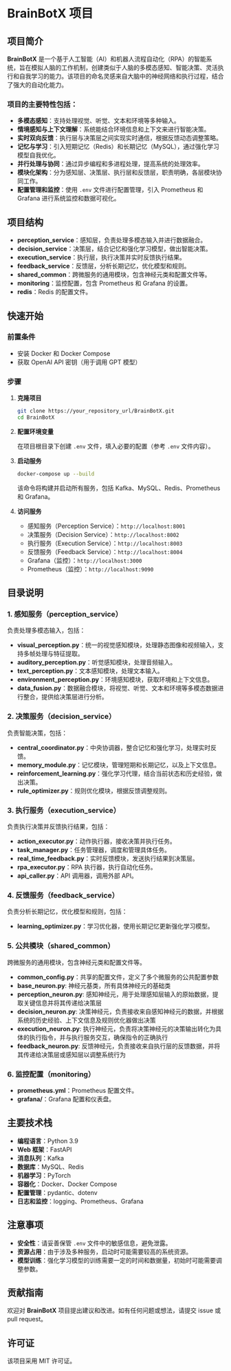 # BrainBotX 项目

## 项目简介

**BrainBotX** 是一个基于人工智能（AI）和机器人流程自动化（RPA）的智能系统，旨在模拟人脑的工作机制，创建类似于人脑的多模态感知、智能决策、灵活执行和自我学习的能力。该项目的命名灵感来自大脑中的神经网络和执行过程，结合了强大的自动化能力。

### 项目的主要特性包括：

- **多模态感知**：支持处理视觉、听觉、文本和环境等多种输入。
- **情境感知与上下文理解**：系统能结合环境信息和上下文来进行智能决策。
- **实时双向反馈**：执行层与决策层之间实现实时通信，根据反馈动态调整策略。
- **记忆与学习**：引入短期记忆（Redis）和长期记忆（MySQL），通过强化学习模型自我优化。
- **并行处理与协同**：通过异步编程和多进程处理，提高系统的处理效率。
- **模块化架构**：分为感知层、决策层、执行层和反馈层，职责明确，各层模块协同工作。
- **配置管理和监控**：使用 `.env` 文件进行配置管理，引入 Prometheus 和 Grafana 进行系统监控和数据可视化。

## 项目结构

- **perception_service**：感知层，负责处理多模态输入并进行数据融合。
- **decision_service**：决策层，结合记忆和强化学习模型，做出智能决策。
- **execution_service**：执行层，执行决策并实时反馈执行结果。
- **feedback_service**：反馈层，分析长期记忆，优化模型和规则。
- **shared_common**：跨微服务的通用模块，包含神经元类和配置文件等。
- **monitoring**：监控配置，包含 Prometheus 和 Grafana 的设置。
- **redis**：Redis 的配置文件。

## 快速开始

### 前置条件

- 安装 Docker 和 Docker Compose
- 获取 OpenAI API 密钥（用于调用 GPT 模型）

### 步骤

1. **克隆项目**

   ```bash
   git clone https://your_repository_url/BrainBotX.git
   cd BrainBotX
   ```

2. **配置环境变量**

   在项目根目录下创建 `.env` 文件，填入必要的配置（参考 `.env` 文件内容）。

3. **启动服务**

   ```bash
   docker-compose up --build
   ```

   该命令将构建并启动所有服务，包括 Kafka、MySQL、Redis、Prometheus 和 Grafana。

4. **访问服务**

   - 感知服务（Perception Service）：`http://localhost:8001`
   - 决策服务（Decision Service）：`http://localhost:8002`
   - 执行服务（Execution Service）：`http://localhost:8003`
   - 反馈服务（Feedback Service）：`http://localhost:8004`
   - Grafana（监控）：`http://localhost:3000`
   - Prometheus（监控）：`http://localhost:9090`

## 目录说明

### 1. 感知服务（perception_service）

负责处理多模态输入，包括：

- **visual_perception.py**：统一的视觉感知模块，处理静态图像和视频输入，支持多帧处理与特征提取。
- **auditory_perception.py**：听觉感知模块，处理音频输入。
- **text_perception.py**：文本感知模块，处理文本输入。
- **environment_perception.py**：环境感知模块，获取环境和上下文信息。
- **data_fusion.py**：数据融合模块，将视觉、听觉、文本和环境等多模态数据进行整合，提供给决策层进行分析。

### 2. 决策服务（decision_service）

负责智能决策，包括：

- **central_coordinator.py**：中央协调器，整合记忆和强化学习，处理实时反馈。
- **memory_module.py**：记忆模块，管理短期和长期记忆，以及上下文信息。
- **reinforcement_learning.py**：强化学习代理，结合当前状态和历史经验，做出决策。
- **rule_optimizer.py**：规则优化模块，根据反馈调整规则。

### 3. 执行服务（execution_service）

负责执行决策并反馈执行结果，包括：

- **action_executor.py**：动作执行器，接收决策并执行任务。
- **task_manager.py**：任务管理器，调度和管理具体任务。
- **real_time_feedback.py**：实时反馈模块，发送执行结果到决策层。
- **rpa_executor.py**：RPA 执行器，执行自动化任务。
- **api_caller.py**：API 调用器，调用外部 API。

### 4. 反馈服务（feedback_service）

负责分析长期记忆，优化模型和规则，包括：

- **learning_optimizer.py**：学习优化器，使用长期记忆更新强化学习模型。

### 5. 公共模块（shared_common）

跨微服务的通用模块，包含神经元类和配置文件等。

- **common_config.py**：共享的配置文件，定义了多个微服务的公共配置参数
- **base_neuron.py**: 神经元基类，所有具体神经元的基础类
- **perception_neuron.py**: 感知神经元，用于处理感知层输入的原始数据，提取关键信息并将其传递给决策层
- **decision_neuron.py**: 决策神经元，负责接收来自感知神经元的数据，并根据系统的历史经验、上下文信息及规则优化器做出决策
- **execution_neuron.py**: 执行神经元，负责将决策神经元的决策输出转化为具体的执行指令，并与执行服务交互，确保指令的正确执行
- **feedback_neuron.py**: 反馈神经元，负责接收来自执行层的反馈数据，并将其传递给决策层或感知层以调整系统行为


### 6. 监控配置（monitoring）

- **prometheus.yml**：Prometheus 配置文件。
- **grafana/**：Grafana 配置和仪表盘。

## 主要技术栈

- **编程语言**：Python 3.9
- **Web 框架**：FastAPI
- **消息队列**：Kafka
- **数据库**：MySQL、Redis
- **机器学习**：PyTorch
- **容器化**：Docker、Docker Compose
- **配置管理**：pydantic、dotenv
- **日志和监控**：logging、Prometheus、Grafana

## 注意事项

- **安全性**：请妥善保管 `.env` 文件中的敏感信息，避免泄露。
- **资源占用**：由于涉及多种服务，启动时可能需要较高的系统资源。
- **模型训练**：强化学习模型的训练需要一定的时间和数据量，初始时可能需要调整参数。

## 贡献指南

欢迎对 **BrainBotX** 项目提出建议和改进。如有任何问题或想法，请提交 issue 或 pull request。

## 许可证

该项目采用 MIT 许可证。
